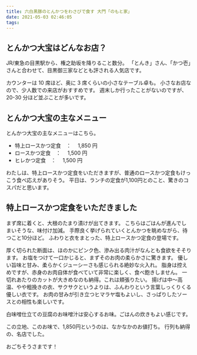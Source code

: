 ```yaml
---
title: 六白黒豚のとんかつをわさびで食す 大門「のもと家」
date: 2021-05-03 02:46:05
tags:
---
```

## とんかつ大宝はどんなお店？

JR/東急の目黒駅から、権之助坂を降りること数分。
「とんき」さん、「かつ壱」さんと合わせて、目黒御三家などとも評される人気店です。

カウンターは 10 席ほど、奥に 3 席くらいの小さなテーブル卓も。
小さなお店なので、少人数での来店がおすすめです。
週末しか行ったことがないのですが、20-30 分ほど並ぶことが多いです。

## とんかつ大宝の主なメニュー

とんかつ大宝の主なメニューはこちら。

- 特上ロースかつ定食　：　 1,850 円
- ロースかつ定食　：　 1,500 円
- ヒレかつ定食　：　 1,500 円

わたしは、特上ロースかつ定食をいただきますが、普通のロースかつ定食もけっこう食べ応えがありそう。
平日は、ランチの定食が1,100円とのこと、驚きのコスパだと思います。

## 特上ロースかつ定食をいただきました

まず席に着くと、大根のたまり漬けが出てきます。
こちらはごはんが進んでしまいそうな、味付け加減。
手際良く挙げられていくとんかつを眺めながら、待つこと10分ほど。
ふわりと衣をまとった、特上ロースかつ定食の登場です。

厚く切られた断面は、ほのかにピンク色、滲み出る肉汁がなんとも食欲をそそります。
お塩をつけて一口かじると、まずそのお肉の柔らかさに驚きます。
優しい旨味と甘み、柔らかくジューシーさも感じられる絶妙な火入れ。
脂身は控えめですが、赤身のお肉自体が食べていて非常に楽しく、食べ飽きしません。
一切れあたりのカットが大きめなのも納得。これは頬張りたい。
揚げは中〜高温、やや粗挽きの衣、サクサクというよりは、ふんわりという言葉しっくりくる優しい衣です。
お肉の甘みが引き立つヒマラヤ塩もよいし、さっぱりしたソースとの相性も楽しいです。

白味噌仕立ての豆腐のお味噌汁は安心するお味。ごはんの炊きもよい感じです。

この立地、このお味で、1,850円というのは、なかなかのお値打ち。
行列も納得の、名店でした。

おごちそうさまです！
